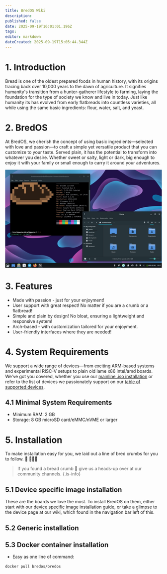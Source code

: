 ```yaml
---
title: BredOS Wiki
description: 
published: false
date: 2025-09-19T16:01:01.196Z
tags: 
editor: markdown
dateCreated: 2025-09-19T15:05:44.344Z
---
```


# 1. Introduction
Bread is one of the oldest prepared foods in human history, with its origins tracing back over 10,000 years to the dawn of agriculture. It signifies humanity's transition from a hunter-gatherer lifestyle to farming, laying the foundation for the type of society we know and live in today. Just like humanity its has evolved from early flatbreads into countless varieties, all while using the same basic ingredients: flour, water, salt, and yeast.

# 2. BredOS
At BredOS, we cherish the concept of using basic ingredients—selected with love and passion—to craft a simple yet versatile product that you can customize to your taste. Served plain, it has the potential to transform into whatever you desire. Whether sweet or salty, light or dark, big enough to enjoy it with your family or small enough to carry it around your adventures.

![](https://github.com/LinuxDroidMaster/Fydetab-Duo-DroidMaster-wiki/raw/main/Images/Linux/BredOS/preview.jpg)

# 3. Features
 - Made with passion - just for your enjoyment!
 - User support with great respect! No matter if you are a crumb or a flatbread!
 - Simple and plain by design! No bloat, ensuring a lightweight and responsive system!
 - Arch-based - with customization tailored for your enjoyment.
 - User-friendly interfaces where they are needed!
 
 # 4. System Requirements
We support a wide range of devices—from exciting ARM-based systems and experimental RISC-V setups to plain old lame x86 intel/amd boards. We've got you covered, whether you use our [mainline .iso installation](/en/install/Installation-with-ISO) or refer to the list of devices we passionately support on our [table of supported devices](/en/table-of-supported-devices).
 
## 4.1 Minimal System Requirements
 - Minimum RAM: 2 GB
 - Storage: 8 GB microSD card/eMMC/nVME or larger
 
# 5. Installation
To make installation easy for you, we laid out a line of bred crumbs for you to follow. 🍞 🔸🔸🔸
> If you found a bread crumb 🔸 give us a heads-up over at our community channels.
{.is-info}

## 5.1 Device specific image installation
These are the boards we love the most. To install BredOS on them, either start with our [device specific image](/en/install/device-specific-image) installation guide, or take a glimpse to the device page at our wiki, which found in the navigation bar left of this.

## 5.2 Generic installation


## 5.3 Docker container installation
- Easy as one line of command:
```
docker pull bredos/bredos
```
